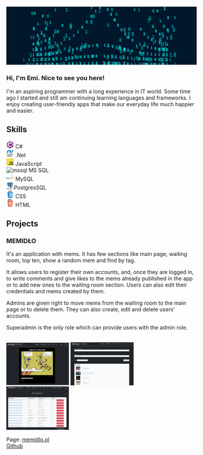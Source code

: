 ![](Baner.jpg)

### Hi, I'm Emi. Nice to see you here!
I'm an aspiring programmer with a long experience in IT world. Some time ago I started and still am continuing learning languages and frameworks. I enjoy creating user-friendly apps that make our everyday life much happier and easier.

## Skills
<img src="https://raw.githubusercontent.com/devicons/devicon/master/icons/csharp/csharp-original.svg" alt="csharp" width="20" height="20"/> C#\
<img src="https://raw.githubusercontent.com/devicons/devicon/master/icons/dot-net/dot-net-original-wordmark.svg" alt="dotnet" width="20" height="20"/> .Net\
<img src="https://raw.githubusercontent.com/devicons/devicon/master/icons/javascript/javascript-original.svg" alt="javascript" width="20" height="20"/> JavaScript\
<img src="https://www.svgrepo.com/show/303229/microsoft-sql-server-logo.svg" alt="mssql" width="20" height="20"/> MS SQL\
 <img src="https://raw.githubusercontent.com/devicons/devicon/master/icons/mysql/mysql-original-wordmark.svg" alt="mysql" width="20" height="20"/> MySQL\
<img src="https://raw.githubusercontent.com/devicons/devicon/master/icons/postgresql/postgresql-original-wordmark.svg" alt="postgresql" width="20" height="20"/>PostgresSQL\
<img src="https://raw.githubusercontent.com/devicons/devicon/master/icons/css3/css3-original-wordmark.svg" alt="css3" width="20" height="20"/>  CSS \
<img src="https://raw.githubusercontent.com/devicons/devicon/master/icons/html5/html5-original-wordmark.svg" alt="html5" width="20" height="20"/> HTML

## Projects
### MEMIDŁO 
 It's an application with mems. It has few sections like main page, waiting room, top ten, show a random mem and find by tag.

It allows users to register their own accounts, and, once they are logged in, to write comments and give likes to the mems already published in the app or to add new ones to the waiting room section. Users can also edit their credentials and mems created by them.

Admins are given right to move mems from the waiting room to the main page or to delete them. They can also create, edit and delete users' accounts.

Superadmin is the only role which can provide users with the admin role.

\
<img src="https://github.com/emilia-wasilewska/emilia-wasilewska/blob/main/app.JPG" width="33%"/>
<img src="https://github.com/emilia-wasilewska/emilia-wasilewska/blob/main/usersprofile.JPG" width="33%"/>
<img src="https://github.com/emilia-wasilewska/emilia-wasilewska/blob/main/adminspanel.JPG" width="33%"/>

Page: <a href="https://memidlo.pl/">memidlo.pl<a/>\
<a href="https://github.com/emilia-wasilewska/Memidlo">Github<a/>






